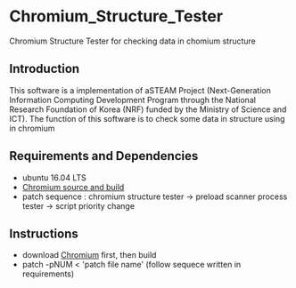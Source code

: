 # Chromium_Structure_Tester

Chromium Structure Tester for checking data in chomium structure

## Introduction

This software is a implementation of aSTEAM Project (Next-Generation Information Computing Development Program through the National Research Foundation of Korea (NRF) funded by the Ministry of Science and ICT). The function of this software is to check some data in structure using in chromium

## Requirements and Dependencies

- ubuntu 16.04 LTS
- [Chromium source and build](https://chromium.googlesource.com/chromium/src/+/master/docs/linux/build_instructions.md)
- patch sequence : chromium structure tester -> preload scanner process tester -> script priority change

## Instructions

- download [Chromium](https://chromium.googlesource.com/chromium/src/+/master/docs/linux/build_instructions.md) first, then build
- patch -pNUM < 'patch file name' (follow sequece written in requirements)
